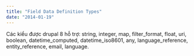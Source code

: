 ```yaml
---
title: "Field Data Definition Types"
date: "2014-01-19"
---
```


Các kiểu được drupal 8 hỗ trợ: string, integer, map, filter\_format, float, uri, boolean, datetime\_computed, datetime\_iso8601, any, language\_reference, entity\_reference, email, language.
